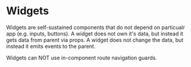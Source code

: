 # Widgets

Widgets are self-sustained components that do not depend on particualr app (e.g. inputs, buttons).
A widget does not own it's data, but instead it gets data from parent via props.
A widget does not change the data, but instead it emits events to the parent.

Widgets can NOT use in-component route navigation guards.
